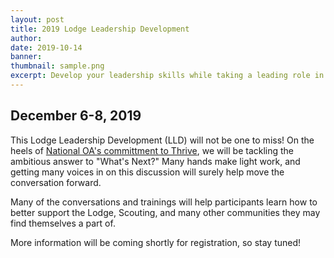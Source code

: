 ```yaml
---
layout: post
title: 2019 Lodge Leadership Development
author:
date: 2019-10-14
banner:
thumbnail: sample.png
excerpt: Develop your leadership skills while taking a leading role in developing the Lodge's future.
---
```


## December 6-8, 2019

This Lodge Leadership Development (LLD) will not be one to miss! On the heels of [National OA's committment to Thrive](https://oa-bsa.org/article/thrive-national-webinar-local-commitment), we will be tackling the ambitious answer to "What's Next?" Many hands make light work, and getting many voices in on this discussion will surely help move the conversation forward.

Many of the conversations and trainings will help participants learn how to better support the Lodge, Scouting, and many other communities they may find themselves a part of.

More information will be coming shortly for registration, so stay tuned!
